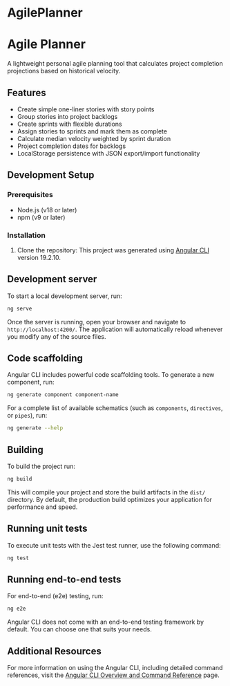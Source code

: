 # AgilePlanner
# Agile Planner

A lightweight personal agile planning tool that calculates project completion projections based on historical velocity.

## Features

- Create simple one-liner stories with story points
- Group stories into project backlogs
- Create sprints with flexible durations
- Assign stories to sprints and mark them as complete
- Calculate median velocity weighted by sprint duration
- Project completion dates for backlogs
- LocalStorage persistence with JSON export/import functionality

## Development Setup

### Prerequisites

- Node.js (v18 or later)
- npm (v9 or later)

### Installation

1. Clone the repository:
This project was generated using [Angular CLI](https://github.com/angular/angular-cli) version 19.2.10.

## Development server

To start a local development server, run:

```bash
ng serve
```

Once the server is running, open your browser and navigate to `http://localhost:4200/`. The application will automatically reload whenever you modify any of the source files.

## Code scaffolding

Angular CLI includes powerful code scaffolding tools. To generate a new component, run:

```bash
ng generate component component-name
```

For a complete list of available schematics (such as `components`, `directives`, or `pipes`), run:

```bash
ng generate --help
```

## Building

To build the project run:

```bash
ng build
```

This will compile your project and store the build artifacts in the `dist/` directory. By default, the production build optimizes your application for performance and speed.

## Running unit tests

To execute unit tests with the Jest test runner, use the following command:

```bash
ng test
```

## Running end-to-end tests

For end-to-end (e2e) testing, run:

```bash
ng e2e
```

Angular CLI does not come with an end-to-end testing framework by default. You can choose one that suits your needs.

## Additional Resources

For more information on using the Angular CLI, including detailed command references, visit the [Angular CLI Overview and Command Reference](https://angular.dev/tools/cli) page.
